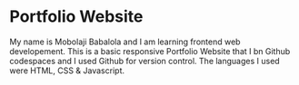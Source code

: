 
# Portfolio Website

My name is Mobolaji Babalola and I am learning frontend web developement.
This is a basic responsive Portfolio Website that I bn Github codespaces and I used Github for version control.
The languages I used were HTML, CSS & Javascript.
